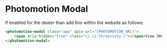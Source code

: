 <!-- Space: WE -->
<!-- Parent: Web Documentation -->
<!-- Parent: Vue Components -->
<!-- Title: Photomotion Modal -->
<!-- Layout: (plain) -->

# Photomotion Modal

If enabled for the dealer than add this within the website as follows:

```html
<photomotion-modal class="app" spin-url="{PHOTOMOTION_URL}">
    <span aria-hidden="true" class="ci ci-threesixty-l"></span>View 360
</photomotion-modal>
```
